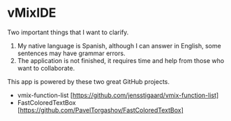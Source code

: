 # vMixIDE

Two important things that I want to clarify.

1. My native language is Spanish, although I can answer in English, some sentences may have grammar errors.
2. The application is not finished, it requires time and help from those who want to collaborate.

This app is powered by these two great GitHub projects.

* vmix-function-list [https://github.com/jensstigaard/vmix-function-list]
* FastColoredTextBox [https://github.com/PavelTorgashov/FastColoredTextBox]

